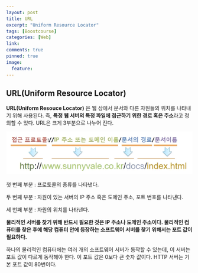 ```yaml
---
layout: post
title: URL
excerpt: "Uniform Resource Locator"
tags: [Boostcourse]
categories: [Web]
link:
comments: true
pinned: true
image:
  feature:
---
```


## URL(Uniform Resource Locator)

**URL(Uniform Resouce Locator)** 은 웹 상에서 문서와 다른 자원들의 위치를 나타내기 위해 사용된다. 즉, **특정 웹 서버의 특정 파일에 접근하기 위한 경로 혹은 주소**라고 정의할 수 있다. URL은 크게 3부분으로 나누어 진다.

![](/Img/URL_1.png)

첫 번째 부분 : 프로토콜의 종류를 나타낸다.

두 번째 부분 : 자원이 있는 서버의 IP 주소 혹은 도메인 주소, 포트 번호를 나타낸다.

세 번째 부분 : 자원의 위치를 나타낸다.

**물리적인 서버를 찾기 위해 반드시 필요한 것은 IP 주소나 도메인 주소이다. 물리적인 컴퓨터를 찾은 후에 해당 컴퓨터 안에 등장하는 소프트웨어 서버를 찾기 위해서는 포트 값이 필요하다.**

하나의 물리적인 컴퓨터에는 여러 개의 소프트웨어 서버가 동작할 수 있는데, 이 서버는 포트 값이 다르게 동작해야 한다. 이 포트 값은 0보다 큰 숫자 값이다. HTTP 서버는 기본 포트 값이 80번이다.